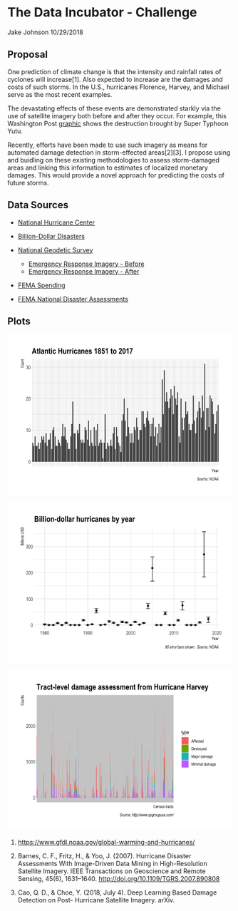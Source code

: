The Data Incubator - Challenge
================
Jake Johnson
10/29/2018

## Proposal

One prediction of climate change is that the intensity and rainfall
rates of cyclones will increase\[1\]. Also expected to increase are the
damages and costs of such storms. In the U.S., hurricanes Florence,
Harvey, and Michael serve as the most recent examples.

The devastating effects of these events are demonstrated starkly via the
use of satellite imagery both before and after they occur. For example,
this Washington Post
[graphic](https://www.washingtonpost.com/graphics/2018/world/amp-stories/before-and-after-images-of-typhoon-yutu-destruction/)
shows the destruction brought by Super Typhoon Yutu.

Recently, efforts have been made to use such imagery as means for
automated damage detection in storm-effected areas\[2\]\[3\]. I propose
using and buidling on these existing methodologies to assess
storm-damaged areas and linking this information to estimates of
localized monetary damages. This would provide a novel approach for
predicting the costs of future storms.

## Data Sources

  - [National Hurricane Center](https://www.nhc.noaa.gov/data/hurdat/)

  - [Billion-Dollar
    Disasters](https://www.ncdc.noaa.gov/billions/time-series)

  - [National Geodetic Survey](https://www.ngs.noaa.gov/)
    
      - [Emergency Response Imagery -
        Before](https://geodesy.noaa.gov/storm_archive/coastal/viewer/index.html)
      - [Emergency Response Imagery -
        After](https://storms.ngs.noaa.gov/)

  - [FEMA Spending](https://www.usaspending.gov/#/)

  - [FEMA National Disaster
    Assessments](https://data.femadata.com/NationalDisasters/)

## Plots

![](figures/README-plot-one-1.png)<!-- -->

![](figures/README-plot-two-1.png)<!-- -->

![](figures/README-plot-three-1.png)<!-- -->

1.  <https://www.gfdl.noaa.gov/global-warming-and-hurricanes/>

2.  Barnes, C. F., Fritz, H., & Yoo, J. (2007). Hurricane Disaster
    Assessments With Image-Driven Data Mining in High-Resolution
    Satellite Imagery. IEEE Transactions on Geoscience and Remote
    Sensing, 45(6), 1631–1640. <http://doi.org/10.1109/TGRS.2007.890808>

3.  Cao, Q. D., & Choe, Y. (2018, July 4). Deep Learning Based Damage
    Detection on Post- Hurricane Satellite Imagery. arXiv.
